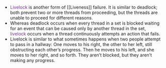 
- <span style="color:rgb(112, 48, 160)">Livelock</span> is another form of [[Liveness]] failure. It is similar to deadlock; both prevent two or more threads from proceeding, but the threads are unable to proceed for different reasons. 
- Whereas deadlock occurs when every thread in a set is blocked waiting for an event that can be caused only by another thread in the set, <span style="color:rgb(112, 48, 160)">livelock</span> occurs when a thread continuously attempts an action that fails. 
- Livelock is similar to what sometimes happens when two people attempt to pass in a hallway: One moves to his right, the other to her left, still obstructing each other’s progress. Then he moves to his left, and she moves to her right, and so forth. They aren’t blocked, but they aren’t making any progress.